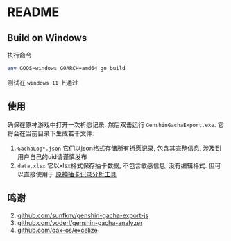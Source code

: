# README

## Build on Windows

执行命令

```sh
env GOOS=windows GOARCH=amd64 go build
```

测试在 `windows 11` 上通过

## 使用

确保在原神游戏中打开一次祈愿记录. 然后双击运行 `GenshinGachaExport.exe`. 它将会在当前目录下生成若干文件:
1.  `GachaLog*.json` 它们以json格式存储所有祈愿记录, 包含其完整信息, 涉及到用户自己的uid请谨慎发布
2.  `data.xlsx` 它以xlsx格式保存抽卡数据, 不包含敏感信息, 没有编辑格式. 但可以直接使用于 [原神抽卡记录分析工具](https://genshin-gacha-analyzer.vercel.app/)

## 鸣谢

2.  [github.com/sunfkny/genshin-gacha-export-js](https://github.com/sunfkny/genshin-gacha-export-js/blob/main/index.js)
1.  [github.com/voderl/genshin-gacha-analyzer](https://github.com/voderl/genshin-gacha-analyzer)
3.  [github.com/qax-os/excelize](https://github.com/qax-os/excelize)